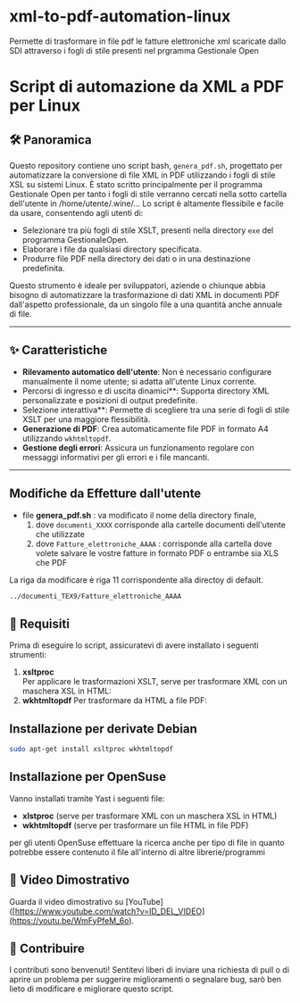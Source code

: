 # xml-to-pdf-automation-linux
Permette di trasformare in file pdf le fatture elettroniche xml scaricate dallo SDI attraverso i fogli di stile presenti nel prgramma Gestionale Open

# Script di automazione da XML a PDF per Linux

## 🛠️ Panoramica

Questo repository contiene uno script bash, `genera_pdf.sh`, progettato per automatizzare la conversione di file XML in PDF utilizzando i fogli di stile XSL su sistemi Linux. È stato scritto principalmente per il programma Gestionale Open per tanto i fogli di stile verranno cercati nella sotto cartella dell'utente in /home/utente/.wine/... Lo script è altamente flessibile e facile da usare, consentendo agli utenti di:

- Selezionare tra più fogli di stile XSLT, presenti nella directory `exe` del programma GestionaleOpen.
- Elaborare i file da qualsiasi directory specificata.
- Produrre file PDF nella directory dei dati o in una destinazione predefinita.

Questo strumento è ideale per sviluppatori, aziende o chiunque abbia bisogno di automatizzare la trasformazione di dati XML in documenti PDF dall'aspetto professionale, da un singolo file a una quantità anche annuale di file.

---

## ✨ Caratteristiche

- **Rilevamento automatico dell'utente**: Non è necessario configurare manualmente il nome utente; si adatta all'utente Linux corrente.
- Percorsi di ingresso e di uscita dinamici**: Supporta directory XML personalizzate e posizioni di output predefinite.
- Selezione interattiva**: Permette di scegliere tra una serie di fogli di stile XSLT per una maggiore flessibilità.
- **Generazione di PDF**: Crea automaticamente file PDF in formato A4 utilizzando `wkhtmltopdf`.
- **Gestione degli errori**: Assicura un funzionamento regolare con messaggi informativi per gli errori e i file mancanti.

---
## Modifiche da Effetture dall'utente
- file **genera_pdf.sh** : va modificato il nome della directory finale,
     1. dove `documenti_XXXX` corrisponde alla cartelle documenti dell'utente che utilizzate
     2. dove `Fatture_elettroniche_AAAA` : corrisponde alla cartella dove volete salvare le vostre fatture in formato PDF o entrambe sia XLS che PDF

La riga da modificare è riga 11 corrispondente alla directoy di default.
  ```bash
  ../documenti_TEX9/Fatture_elettroniche_AAAA
  ```

## 🚀 Requisiti

Prima di eseguire lo script, assicuratevi di avere installato i seguenti strumenti:

1. **xsltproc**  
   Per applicare le trasformazioni XSLT, serve per trasformare  XML con un maschera XSL in HTML:
2. **wkhtmltopdf**
   Per trasformare da HTML a file PDF:

## Installazione per derivate Debian
   ```bash
   sudo apt-get install xsltproc wkhtmltopdf
```

## Installazione per OpenSuse

Vanno installati tramite Yast i seguenti file:
- **xlstproc** (serve per trasformare  XML con un maschera XSL in HTML)
- **wkhtmltopdf** (serve per trasformare un file HTML in file PDF)

per gli utenti OpenSuse effettuare la ricerca anche per tipo di file in quanto potrebbe essere contenuto il file all'interno di altre librerie/programmi
## 🎥 Video Dimostrativo

Guarda il video dimostrativo su [YouTube]([https://www.youtube.com/watch?v=ID_DEL_VIDEO](https://youtu.be/WmFyPfeM_6o).


## 🤝 Contribuire

I contributi sono benvenuti! Sentitevi liberi di inviare una richiesta di pull o di aprire un problema per suggerire miglioramenti o segnalare bug, sarò ben lieto di modificare e migliorare questo script.
